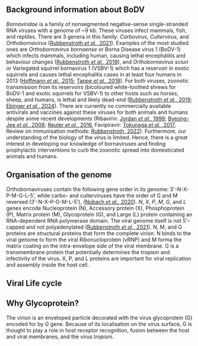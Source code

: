 ## Background information about BoDV

*Bornaviridae* is a family of nonsegmented negative-sense single-stranded RNA viruses with a genome of ~9 kb. These viruses infect mammals, fish, and reptiles. There are 3 genera in this family: *Carbovirus*, *Cultervirus*, and *Orthobornavirus* ([Rubbenstroth *et al.*, 2021](https://www.microbiologyresearch.org/content/journal/jgv/10.1099/jgv.0.001613)). Examples of the most studied ones are *Orthobornavirus bornaense* or Borna Disease virus 1 (BoDV-1) which infects mammals, including human, causing lethal encephalitis and behaviour changes ([Rubbenstroth *et al.*, 2019](https://dx.plos.org/10.1371/journal.ppat.1007873)), and *Orthobornavirus sciuri* or Variegated squirrel bornavirus 1 (VSBV-1) which has a reservoir in exotic squirrels and causes lethal encephalitis cases in at least four humans in 2013 ([Hoffmann *et al.*, 2015](https://www.nejm.org/doi/10.1056/NEJMoa1415627); [Tappe *et al.*, 2018](https://wwwnc.cdc.gov/eid/article/24/6/17-2027_article)). For both viruses, zoonotic transmission from its reservoirs (bicoloured white-toothed shrews for BoDV-1 and exotic squirrels for VSBV-1) to other hosts such as horses, sheep, and humans, is lethal and likely dead-end ([Rubbenstroth *et al.*, 2019](https://dx.plos.org/10.1371/journal.ppat.1007873); [Ebinger *et al.*, 2024](https://www.nature.com/articles/s41467-024-52192-x)). There are currently no commercially available antivirals and vaccines against these viruses for both animals and humans despite some recent developments (Ribavirin: [Jordan *et al.*, 1999](https://pmc.ncbi.nlm.nih.gov/articles/PMC104326/); [Byeong-Jee *et al.*, 2008](https://pubmed.ncbi.nlm.nih.gov/18778737/); [Reuter *et al.*, 2016](https://pubmed.ncbi.nlm.nih.gov/27439314/#:~:text=Combined%20treatment%20of%20avian%20bornavirus,compared%20to%20either%20drug%20alone.), Favipiravir: [Tokunaga *et al.*, 2017](https://pubmed.ncbi.nlm.nih.gov/28465146/), Review on immunisation methods: [Rubbenstroth, 2022](https://www.mdpi.com/1999-4915/14/7/1513)). Furthermore, our understanding of the biology of the virus is limited. Hence, there is a great interest in developing our knowledge of bornaviruses and finding prophylactic interventions to curb the zoonotic spread into domesticated animals and humans.

## Organisation of the genome

Orthobornaviruses contain the following gene order in its genome: 3'-N-X-P-M-G-L-5', while carbo- and culterviruses have the order of G and M reversed (3'-N-X-P-G-M-L-5'), ([Nobach *et al.*, 2020](https://www.sciencedirect.com/science/article/pii/S0065352720300221?via%3Dihub)). *N*, *X*, *P*, *M*, *G*, and *L* genes encode Nucleoprotein (N), Accessory protein (X), Phosphoprotein (P), Matrix protein (M), Glycoprotein (G), and Large (L) protein containing an RNA-dependent RNA polymerase domain. The viral genome itself is not 5'-capped and not polyadenylated ([Rubbenstroth *et al.*, 2021](https://www.microbiologyresearch.org/content/journal/jgv/10.1099/jgv.0.001613)). N, M, and G proteins are structural proteins that form the complete virion. N binds to the viral genome to form the viral Ribonucloprotein (vRNP) and M forma the matrix coating on the intra-envelope side of the viral membrane. G is a transmembrane protein that potentially determines the tropism and infectivity of the virus. X, P, and L proteins are important for viral replication and assembly inside the host cell.
## Viral Life cycle



## Why Glycoprotein?

The virion is an enveloped particle decorated with the virus glycoprotein (G) encoded for by *G* gene. Because of its localisation on the virus surface, G is thought to play a role in host receptor recognition, fusion between the host and viral membranes, and the virus tropism. 